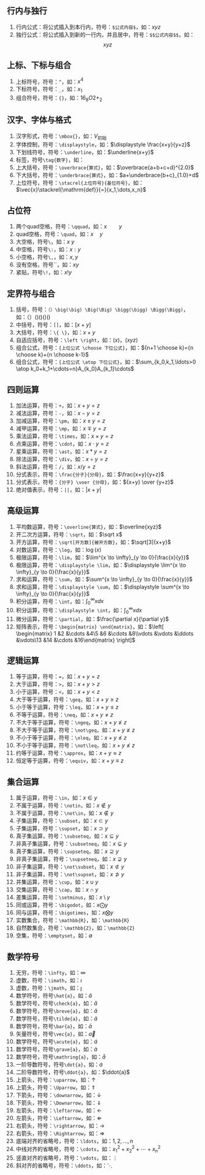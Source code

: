 ## 行内与独行

1.  行内公式：将公式插入到本行内，符号：`$公式内容$`，如：$xyz$
2.  独行公式：将公式插入到新的一行内，并且居中，符号：`$$公式内容$$`，如：$$xyz$$

## 上标、下标与组合

1.  上标符号，符号：`^`，如：$x^4$
2.  下标符号，符号：`_`，如：$x_1$
3.  组合符号，符号：`{}`，如：${16}_{8}O{2+}_{2}$

## 汉字、字体与格式

1.  汉字形式，符号：`\mbox{}`，如：$V_{\mbox{初始}}$
2.  字体控制，符号：`\displaystyle`，如：$\displaystyle \frac{x+y}{y+z}$
3.  下划线符号，符号：`\underline`，如：$\underline{x+y}$
4.  标签，符号`\tag{数字}`，如：$\tag{11}$
5.  上大括号，符号：`\overbrace{算式}`，如：$\overbrace{a+b+c+d}^{2.0}$
6.  下大括号，符号：`\underbrace{算式}`，如：$a+\underbrace{b+c}_{1.0}+d$
7.  上位符号，符号：`\stacrel{上位符号}{基位符号}`，如：$\vec{x}\stackrel{\mathrm{def}}{=}{x_1,\dots,x_n}$

## 占位符

1.  两个quad空格，符号：`\qquad`，如：$x \qquad y$
2.  quad空格，符号：`\quad`，如：$x \quad y$
3.  大空格，符号`\`，如：$x \ y$
4.  中空格，符号`\:`，如：$x : y$
5.  小空格，符号`\,`，如：$x , y$
6.  没有空格，符号``，如：$xy$
7.  紧贴，符号`\!`，如：$x ! y$

## 定界符与组合

1.  括号，符号：`（）\big(\big) \Big(\Big) \bigg(\bigg) \Bigg(\Bigg)`，如：$（）\big(\big) \Big(\Big) \bigg(\bigg) \Bigg(\Bigg)$
2.  中括号，符号：`[]`，如：$[x+y]$
3.  大括号，符号：`\{ \}`，如：${x+y}$
4.  自适应括号，符号：`\left \right`，如：$\left(x\right)$，$\left(x{yz}\right)$
5.  组合公式，符号：`{上位公式 \choose 下位公式}`，如：${n+1 \choose k}={n \choose k}+{n \choose k-1}$
6.  组合公式，符号：`{上位公式 \atop 下位公式}`，如：$\sum_{k_0,k_1,\ldots>0 \atop k_0+k_1+\cdots=n}A_{k_0}A_{k_1}\cdots$

## 四则运算

1.  加法运算，符号：`+`，如：$x+y=z$
2.  减法运算，符号：`-`，如：$x-y=z$
3.  加减运算，符号：`\pm`，如：$x \pm y=z$
4.  减甲运算，符号：`\mp`，如：$x \mp y=z$
5.  乘法运算，符号：`\times`，如：$x \times y=z$
6.  点乘运算，符号：`\cdot`，如：$x \cdot y=z$
7.  星乘运算，符号：`\ast`，如：$x \ast y=z$
8.  除法运算，符号：`\div`，如：$x \div y=z$
9.  斜法运算，符号：`/`，如：$x/y=z$
10.  分式表示，符号：`\frac{分子}{分母}`，如：$\frac{x+y}{y+z}$
11.  分式表示，符号：`{分子} \voer {分母}`，如：${x+y} \over {y+z}$
12.  绝对值表示，符号：`||`，如：$|x+y|$

## 高级运算

1.  平均数运算，符号：`\overline{算式}`，如：$\overline{xyz}$
2.  开二次方运算，符号：`\sqrt`，如：$\sqrt x$
3.  开方运算，符号：`\sqrt[开方数]{被开方数}`，如：$\sqrt[3]{x+y}$
4.  对数运算，符号：`\log`，如：$\log(x)$
5.  极限运算，符号：`\lim`，如：$\lim^{x \to \infty}_{y \to 0}{\frac{x}{y}}$
6.  极限运算，符号：`\displaystyle \lim`，如：$\displaystyle \lim^{x \to \infty}_{y \to 0}{\frac{x}{y}}$
7.  求和运算，符号：`\sum`，如：$\sum^{x \to \infty}_{y \to 0}{\frac{x}{y}}$
8.  求和运算，符号：`\displaystyle \sum`，如：$\displaystyle \sum^{x \to \infty}_{y \to 0}{\frac{x}{y}}$
9.  积分运算，符号：`\int`，如：$\int^{\infty}_{0}{xdx}$
10.  积分运算，符号：`\displaystyle \int`，如：$\displaystyle \int^{\infty}_{0}{xdx}$
11.  微分运算，符号：`\partial`，如：$\frac{\partial x}{\partial y}$
12.  矩阵表示，符号：`\begin{matrix} \end{matrix}`，如：$\left[ \begin{matrix} 1 &2 &\cdots &4\5 &6 &\cdots &8\\vdots &\vdots &\ddots &\vdots\13 &14 &\cdots &16\end{matrix} \right]$

## 逻辑运算

1.  等于运算，符号：`=`，如：$x+y=z$
2.  大于运算，符号：`>`，如：$x+y>z$
3.  小于运算，符号：`<`，如：$x+y<z$
4.  大于等于运算，符号：`\geq`，如：$x+y \geq z$
5.  小于等于运算，符号：`\leq`，如：$x+y \leq z$
6.  不等于运算，符号：`\neq`，如：$x+y \neq z$
7.  不大于等于运算，符号：`\ngeq`，如：$x+y \ngeq z$
8.  不大于等于运算，符号：`\not\geq`，如：$x+y \not\geq z$
9.  不小于等于运算，符号：`\nleq`，如：$x+y \nleq z$
10.  不小于等于运算，符号：`\not\leq`，如：$x+y \not\leq z$
11.  约等于运算，符号：`\approx`，如：$x+y \approx z$
12.  恒定等于运算，符号：`\equiv`，如：$x+y \equiv z$

## 集合运算

1.  属于运算，符号：`\in`，如：$x \in y$
2.  不属于运算，符号：`\notin`，如：$x \notin y$
3.  不属于运算，符号：`\not\in`，如：$x \not\in y$
4.  子集运算，符号：`\subset`，如：$x \subset y$
5.  子集运算，符号：`\supset`，如：$x \supset y$
6.  真子集运算，符号：`\subseteq`，如：$x \subseteq y$
7.  非真子集运算，符号：`\subsetneq`，如：$x \subsetneq y$
8.  真子集运算，符号：`\supseteq`，如：$x \supseteq y$
9.  非真子集运算，符号：`\supsetneq`，如：$x \supsetneq y$
10.  非子集运算，符号：`\not\subset`，如：$x \not\subset y$
11.  非子集运算，符号：`\not\supset`，如：$x \not\supset y$
12.  并集运算，符号：`\cup`，如：$x \cup y$
13.  交集运算，符号：`\cap`，如：$x \cap y$
14.  差集运算，符号：`\setminus`，如：$x \setminus y$
15.  同或运算，符号：`\bigodot`，如：$x \bigodot y$
16.  同与运算，符号：`\bigotimes`，如：$x \bigotimes y$
17.  实数集合，符号：`\mathbb{R}`，如：`\mathbb{R}`
18.  自然数集合，符号：`\mathbb{Z}`，如：`\mathbb{Z}`
19.  空集，符号：`\emptyset`，如：$\emptyset$

## 数学符号

1.  无穷，符号：`\infty`，如：$\infty$
2.  虚数，符号：`\imath`，如：$\imath$
3.  虚数，符号：`\jmath`，如：$\jmath$
4.  数学符号，符号`\hat{a}`，如：$\hat{a}$
5.  数学符号，符号`\check{a}`，如：$\check{a}$
6.  数学符号，符号`\breve{a}`，如：$\breve{a}$
7.  数学符号，符号`\tilde{a}`，如：$\tilde{a}$
8.  数学符号，符号`\bar{a}`，如：$\bar{a}$
9.  矢量符号，符号`\vec{a}`，如：$\vec{a}$
10.  数学符号，符号`\acute{a}`，如：$\acute{a}$
11.  数学符号，符号`\grave{a}`，如：$\grave{a}$
12.  数学符号，符号`\mathring{a}`，如：$\mathring{a}$
13.  一阶导数符号，符号`\dot{a}`，如：$\dot{a}$
14.  二阶导数符号，符号`\ddot{a}`，如：$\ddot{a}$
15.  上箭头，符号：`\uparrow`，如：$\uparrow$
16.  上箭头，符号：`\Uparrow`，如：$\Uparrow$
17.  下箭头，符号：`\downarrow`，如：$\downarrow$
18.  下箭头，符号：`\Downarrow`，如：$\Downarrow$
19.  左箭头，符号：`\leftarrow`，如：$\leftarrow$
20.  左箭头，符号：`\Leftarrow`，如：$\Leftarrow$
21.  右箭头，符号：`\rightarrow`，如：$\rightarrow$
22.  右箭头，符号：`\Rightarrow`，如：$\Rightarrow$
23.  底端对齐的省略号，符号：`\ldots`，如：$1,2,\ldots,n$
24.  中线对齐的省略号，符号：`\cdots`，如：$x_1^2 + x_2^2 + \cdots + x_n^2$
25.  竖直对齐的省略号，符号：`\vdots`，如：$\vdots$
26.  斜对齐的省略号，符号：`\ddots`，如：$\ddots$

